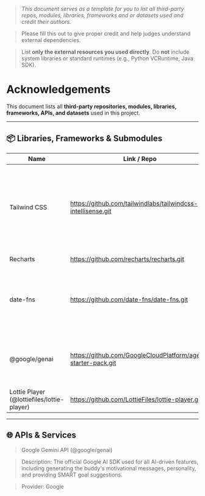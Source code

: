 > *This document serves as a template for you to list all third-party repos, modules, libraries, frameworks and or datasets used and credit their authors.*

> Please fill this out to give proper credit and help judges understand external dependencies.

> List **only the external resources you used directly**. Do **not** include system libraries or standard runtimes (e.g., Python VCRuntime, Java SDK). 

# Acknowledgements

This document lists all **third-party repositories, modules, libraries, frameworks, APIs, and datasets** used in this project.  

---

## 📦 Libraries, Frameworks & Submodules
| Name                 | Link / Repo                                           | Author(s)       | Usage                  |
|----------------------|-------------------------------------------------------|-----------------|------------------------|
| Tailwind CSS           | https://github.com/tailwindlabs/tailwindcss-intellisense.git | Adam Wathan, Jonathan Reinink, David Hemphill, and Steve Schoger of Tailwind Labs.  | user interface     |
| Recharts            | https://github.com/recharts/recharts.git | Recharts team | Progress Analytics      |
| date-fns            | https://github.com/date-fns/date-fns.git | Sasha Koss  | formatting dates, calculating time differences, and managing daily resets.      |
| @google/genai        | https://github.com/GoogleCloudPlatform/agent-starter-pack.git   | Google  |  buddy's AI-driven motivational messages, insights, and SMART goal suggestions.      |
| Lottie Player (@lottiefiles/lottie-player)          | https://github.com/LottieFiles/lottie-player.git | LottieFiles  | animations of the virtual buddy    |

---

## 🌐 APIs & Services

> Google Gemini API (@google/genai)

 > Description: The official Google AI SDK used for all AI-driven features, including generating the buddy's motivational messages, personality, and providing SMART goal suggestions.

 > Provider: Google
